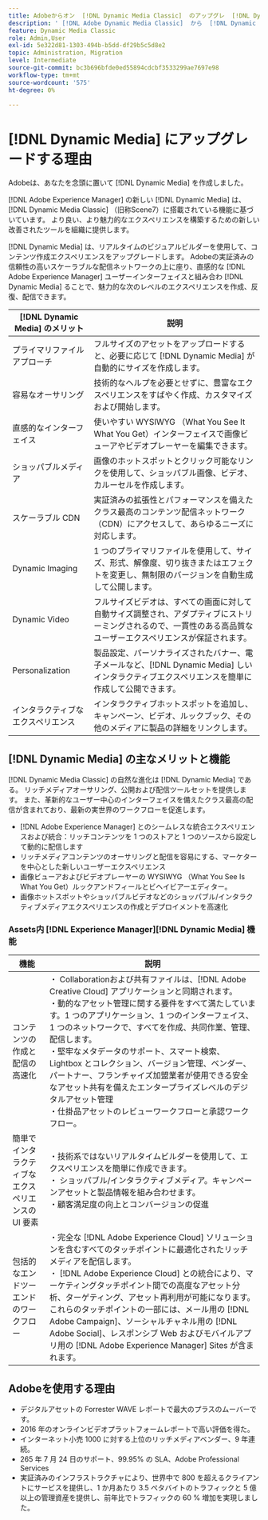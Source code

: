 ```yaml
---
title: Adobeからオン  [!DNL Dynamic Media Classic]  のアップグレ  [!DNL Dynamic Media]  ド  [!DNL Experience Manager] Assets
description: ' [!DNL Adobe Dynamic Media Classic]  から  [!DNL Dynamic Media]  へのアップグレード  [!DNL Adobe Experience Manager].  [!DNL Dynamic Media] の主なメリットと機能について説明します。 機能リストの比較、アップグレードに関する FAQ、準備チェックリストを確認します。'
feature: Dynamic Media Classic
role: Admin,User
exl-id: 5e322d81-1303-494b-b5dd-df29b5c5d8e2
topic: Administration, Migration
level: Intermediate
source-git-commit: bc3b696bfde0ed55894cdcbf3533299ae7697e98
workflow-type: tm+mt
source-wordcount: '575'
ht-degree: 0%

---
```


# [!DNL Dynamic Media] にアップグレードする理由

Adobeは、あなたを念頭に置いて [!DNL Dynamic Media] を作成しました。

[!DNL Adobe Experience Manager] の新しい [!DNL Dynamic Media] は、[!DNL Dynamic Media Classic] （旧称Scene7）に搭載されている機能に基づいています。 より良い、より魅力的なエクスペリエンスを構築するための新しい改善されたツールを組織に提供します。

[!DNL Dynamic Media] は、リアルタイムのビジュアルビルダーを使用して、コンテンツ作成エクスペリエンスをアップグレードします。 Adobeの実証済みの信頼性の高いスケーラブルな配信ネットワークの上に座り、直感的な [!DNL Adobe Experience Manager] ユーザーインターフェイスと組み合わ [!DNL Dynamic Media] ることで、魅力的な次のレベルのエクスペリエンスを作成、反復、配信できます。

| [!DNL Dynamic Media] のメリット | 説明 |
| --- | --- |
| プライマリファイルアプローチ | フルサイズのアセットをアップロードすると、必要に応じて [!DNL Dynamic Media] が自動的にサイズを作成します。 |
| 容易なオーサリング | 技術的なヘルプを必要とせずに、豊富なエクスペリエンスをすばやく作成、カスタマイズおよび開始します。 |
| 直感的なインターフェイス | 使いやすい WYSIWYG （What You See It What You Get）インターフェイスで画像ビューアやビデオプレーヤーを編集できます。 |
| ショッパブルメディア | 画像のホットスポットとクリック可能なリンクを使用して、ショッパブル画像、ビデオ、カルーセルを作成します。 |
| スケーラブル CDN | 実証済みの拡張性とパフォーマンスを備えたクラス最高のコンテンツ配信ネットワーク（CDN）にアクセスして、あらゆるニーズに対応します。 |
| Dynamic Imaging | 1 つのプライマリファイルを使用して、サイズ、形式、解像度、切り抜きまたはエフェクトを変更し、無制限のバージョンを自動生成して公開します。 |
| Dynamic Video | フルサイズビデオは、すべての画面に対して自動サイズ調整され、アダプティブにストリーミングされるので、一貫性のある高品質なユーザーエクスペリエンスが保証されます。 |
| Personalization | 製品設定、パーソナライズされたバナー、電子メールなど、[!DNL Dynamic Media] しいインタラクティブエクスペリエンスを簡単に作成して公開できます。 |
| インタラクティブなエクスペリエンス | インタラクティブホットスポットを追加し、キャンペーン、ビデオ、ルックブック、その他のメディアに製品の詳細をリンクします。 |

## [!DNL Dynamic Media] の主なメリットと機能

[!DNL Dynamic Media Classic] の自然な進化は [!DNL Dynamic Media] である。 リッチメディアオーサリング、公開および配信ツールセットを提供します。 また、革新的なユーザー中心のインターフェイスを備えたクラス最高の配信が含まれており、最新の実世界のワークフローを促進します。

* [!DNL Adobe Experience Manager] とのシームレスな統合エクスペリエンスおよび統合：リッチコンテンツを 1 つのストアと 1 つのソースから設定して動的に配信します
* リッチメディアコンテンツのオーサリングと配信を容易にする、マーケターを中心とした新しいユーザーエクスペリエンス
* 画像ビューアおよびビデオプレーヤーの WYSIWYG （What You See Is What You Get）ルックアンドフィールとビヘイビアーエディター。
* 画像ホットスポットやショッパブルビデオなどのショッパブル/インタラクティブメディアエクスペリエンスの作成とデプロイメントを高速化

### Assets内 [!DNL Experience Manager][!DNL Dynamic Media] 機能

| 機能 | 説明 |
| --- | --- |
| コンテンツの作成と配信の高速化 | ・ Collaborationおよび共有ファイルは、[!DNL Adobe Creative Cloud] アプリケーションと同期されます。<br>・動的なアセット管理に関する要件をすべて満たしています。1 つのアプリケーション、1 つのインターフェイス、1 つのネットワークで、すべてを作成、共同作業、管理、配信します。<br>・堅牢なメタデータのサポート、スマート検索、Lightbox とコレクション、バージョン管理、ベンダー、パートナー、フランチャイズ加盟業者が使用できる安全なアセット共有を備えたエンタープライズレベルのデジタルアセット管理 <br>・仕掛品アセットのレビューワークフローと承認ワークフロー。 |
| 簡単でインタラクティブなエクスペリエンスの UI 要素 | ・技術系ではないリアルタイムビルダーを使用して、エクスペリエンスを簡単に作成できます。<br>・ ショッパブル/インタラクティブメディア。キャンペーンアセットと製品情報を組み合わせます。<br>・顧客満足度の向上とコンバージョンの促進 |
| 包括的なエンドツーエンドのワークフロー | ・完全な [!DNL Adobe Experience Cloud] ソリューションを含むすべてのタッチポイントに最適化されたリッチメディアを配信します。<br>・ [!DNL Adobe Experience Cloud] との統合により、マーケティングタッチポイント間での高度なアセット分析、ターゲティング、アセット再利用が可能になります。 これらのタッチポイントの一部には、メール用の [!DNL Adobe Campaign]、ソーシャルチャネル用の [!DNL Adobe Social]、レスポンシブ Web およびモバイルアプリ用の [!DNL Adobe Experience Manager] Sites が含まれます。 |

## Adobeを使用する理由

* デジタルアセットの Forrester WAVE レポートで最大のプラスのムーバーです。
* 2016 年のオンラインビデオプラットフォームレポートで高い評価を得た。
* インターネット小売 1000 に対する上位のリッチメディアベンダー、9 年連続。
* 265 年 7 月 24 日のサポート、99.95% の SLA、Adobe Professional Services
* 実証済みのインフラストラクチャにより、世界中で 800 を超えるクライアントにサービスを提供し、1 か月あたり 3.5 ペタバイトのトラフィックと 5 億以上の管理資産を提供し、前年比でトラフィックの 60 % 増加を実現しました。
